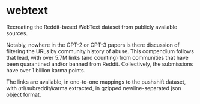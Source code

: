 # webtext

Recreating the Reddit-based WebText dataset from publicly available sources.

Notably, nowhere in the GPT-2 or GPT-3 papers is there discussion of filtering the URLs by community history of abuse. This compendium follows that lead, with over 5.7M links (and counting) from communities that have been quarantined and/or banned from Reddit. Collectively, the submissions have over 1 billion karma points.

The links are available, in one-to-one mappings to the pushshift dataset, with *u*rl/sub*r*eddit/*k*arma extracted, in gzipped newline-separated json object format.
